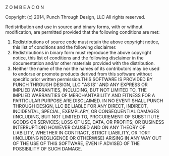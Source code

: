 Z O M B E A C O N

 Copyright (c) 2014, Punch Through Design, LLC
 All rights reserved.

Redistribution and use in source and binary forms, with or without
modification, are permitted provided that the following conditions are met:
1. Redistributions of source code must retain the above copyright
notice, this list of conditions and the following disclaimer.
2. Redistributions in binary form must reproduce the above copyright
notice, this list of conditions and the following disclaimer in the
documentation and/or other materials provided with the distribution.
3. Neither the name of the <organization> nor the
names of its contributors may be used to endorse or promote products
derived from this software without specific prior written permission.THIS SOFTWARE IS PROVIDED BY PUNCH THROUGH DESIGN, LLC ''AS IS'' AND ANY
EXPRESS OR IMPLIED WARRANTIES, INCLUDING, BUT NOT LIMITED TO, THE IMPLIED
WARRANTIES OF MERCHANTABILITY AND FITNESS FOR A PARTICULAR PURPOSE ARE
DISCLAIMED. IN NO EVENT SHALL PUNCH THROUGH DESIGN, LLC BE LIABLE FOR ANY
DIRECT, INDIRECT, INCIDENTAL, SPECIAL, EXEMPLARY, OR CONSEQUENTIAL DAMAGES
(INCLUDING, BUT NOT LIMITED TO, PROCUREMENT OF SUBSTITUTE GOODS OR SERVICES;
 LOSS OF USE, DATA, OR PROFITS; OR BUSINESS INTERRUPTION) HOWEVER CAUSED AND
ON ANY THEORY OF LIABILITY, WHETHER IN CONTRACT, STRICT LIABILITY, OR TORT
(INCLUDING NEGLIGENCE OR OTHERWISE) ARISING IN ANY WAY OUT OF THE USE OF THIS
SOFTWARE, EVEN IF ADVISED OF THE POSSIBILITY OF SUCH DAMAGE.

